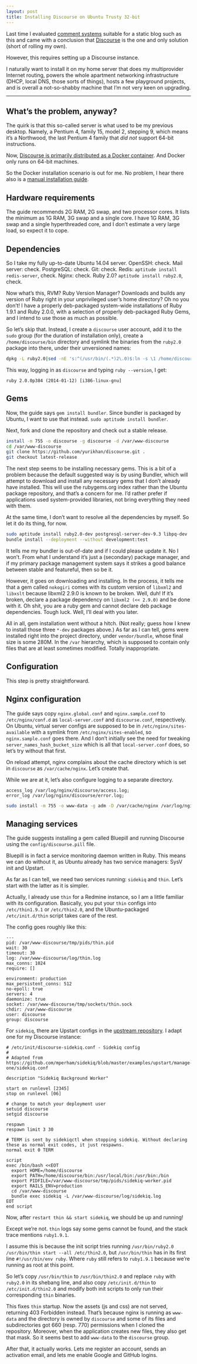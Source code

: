 ```yaml
---
layout: post
title: Installing Discourse on Ubuntu Trusty 32-bit
---
```


Last time I evaluated [comment systems][] suitable for a static blog
such as this and came with a conclusion that [Discourse][] is the one
and only solution (short of rolling my own).

[comment systems]: comment-system
[Discourse]: http://www.discourse.org/

However, this requires setting up a Discourse instance.

I naturally want to install it on my home server that does my
multiprovider Internet routing, powers the whole apartment networking
infrastructure (DHCP, local DNS, those sorts of things), hosts a few
playground projects, and is overall a not-so-shabby machine that I’m
not very keen on upgrading.

----

## What’s the problem, anyway?

The quirk is that this so-called server is what used to be my previous
desktop. Namely, a Pentium 4, family 15, model 2, stepping 9, which
means it’s a Northwood, the last Pentium 4 family that *did not*
support 64-bit instructions.

Now, [Discourse is primarily distributed as a Docker container][1]. And
Docker only runs on 64-bit machines.

[1]: https://github.com/discourse/discourse/blob/master/docs/INSTALL.md

So the Docker installation scenario is out for me. No problem, I hear
there also is a [manual installation guide][].

[manual installation guide]: https://github.com/discourse/discourse/blob/master/docs/INSTALL-ubuntu.md


## Hardware requirements

The guide recommends 2G RAM, 2G swap, and two processor cores. It
lists the minimum as 1G RAM, 3G swap and a single core. I have 1G RAM,
3G swap and a single hyperthreaded core, and I don’t estimate a very
large load, so expect it to cope.


## Dependencies

So I take my fully up-to-date Ubuntu 14.04 server. OpenSSH: check.
Mail server: check. PostgreSQL: check. Git: check. Redis: `aptitude
install redis-server`, check. Nginx: check. Ruby 2.0? `aptitude
install ruby2.0`, check.

Now what’s this, RVM? Ruby Version Manager? Downloads and builds any
version of Ruby right in your unprivileged user’s home directory? Oh
no you don’t! I have a properly deb-packaged system-wide installations
of Ruby 1.9.1 and Ruby 2.0.0, with a selection of properly
deb-packaged Ruby Gems, and I intend to use those as much as possible.

So let’s skip that. Instead, I create a `discourse` user account, add
it to the `sudo` group (for the duration of installation only), create
a `/home/discourse/bin` directory and symlink the binaries from the
`ruby2.0` package into there, under their unversioned names:

```bash
dpkg -L ruby2.0|sed -nE 's:^(/usr/bin/(.*)2\.0)$:ln -s \1 /home/discourse/\2:p'
```

This way, logging in as `discourse` and typing `ruby --version`, I get:

```
ruby 2.0.0p384 (2014-01-12) [i386-linux-gnu]
```


## Gems

Now, the guide says `gem install bundler`. Since bundler is packaged
by Ubuntu, I want to use that instead. `sudo aptitude install
bundler`.

Next, fork and clone the repository and check out a stable release.

```bash
install -m 755 -o discourse -g discourse -d /var/www-discourse
cd /var/www-discourse
git clone https://github.com/yurikhan/discourse.git .
git checkout latest-release
```

The next step seems to be installing necessary gems. This is a bit of
a problem because the default suggested way is by using Bundler, which
will attempt to download and install any necessary gems that I don’t
already have installed. This will use the rubygems.org index rather
than the Ubuntu package repository, and that’s a concern for me. I’d
rather prefer if applications used system-provided libraries, not
bring everything they need with them.

At the same time, I don’t want to resolve all the dependencies by
myself. So let it do its thing, for now.

```bash
sudo aptitude install ruby2.0-dev postgresql-server-dev-9.3 libpq-dev
bundle install --deployment --without development:test
```

It tells me my bundler is out-of-date and if I could please update it.
No I won’t. From what I understand it’s just a (secondary) package
manager, and if my primary package management system says it strikes a
good balance between stable and featureful, then so be it.

However, it goes on downloading and installing. In the process, it
tells me that a gem called `nokogiri` comes with its custom version of
`libxml2` and `libxslt` because libxml2 2.9.0 is known to be broken.
Well, duh! If it’s broken, declare a package dependency on `libxml2
(<< 2.9.0)` and be done with it. Oh shit, you are a ruby gem and
cannot declare deb package dependencies. Tough luck. Well, I’ll deal
with you later.

All in all, gem installation went without a hitch. (Not really; guess
how I knew to install those three `*-dev` packages above.) As far as I
can tell, gems were installed right into the project directory, under
`vendor/bundle`, whose final size is some 280M. In the `/var`
hierarchy, which is supposed to contain only files that are at least
sometimes modified. Totally inappropriate.


## Configuration

This step is pretty straightforward.


## Nginx configuration

The guide says copy `nginx.global.conf` and `nginx.sample.conf` to
`/etc/nginx/conf.d` as `local-server.conf` and `discourse.conf`,
respectively. On Ubuntu, virtual server configs are supposed to be in
`/etc/nginx/sites-available` with a symlink from
`/etc/nginx/sites-enabled`, so `nginx.sample.conf` goes there. And I
don’t initially see the need for tweaking
`server_names_hash_bucket_size` which is all that `local-server.conf`
does, so let’s try without that first.

On reload attempt, nginx complains about the cache directory which is
set in `discourse` as `/var/cache/nginx`. Let’s create that.

While we are at it, let’s also configure logging to a separate
directory.

```
access_log /var/log/nginx/discourse/access.log;
error_log /var/log/nginx/discourse/error.log;
```

```bash
sudo install -m 755 -o www-data -g adm -D /var/cache/nginx /var/log/nginx/discourse
```


## Managing services

The guide suggests installing a gem called Bluepill and running
Discourse using the `config/discourse.pill` file.

Bluepill is in fact a service monitoring daemon written in Ruby. This
means we can do without it, as Ubuntu already has two service
managers: SysV init and Upstart.

As far as I can tell, we need two services running: `sidekiq` and
`thin`. Let’s start with the latter as it is simpler.

Actually, I already use `thin` for a Redmine instance, so I am a
little familiar with its configuration. Basically, you put your `thin`
configs into `/etc/thin1.9.1` or `/etc/thin2.0`, and the
Ubuntu-packaged `/etc/init.d/thin` script takes care of the rest.

The config goes roughly like this:

    ---
    pid: /var/www-discourse/tmp/pids/thin.pid
    wait: 30
    timeout: 30
    log: /var/www-discourse/log/thin.log
    max_conns: 1024
    require: []
    
    environment: production
    max_persistent_conns: 512
    no-epoll: true
    servers: 4
    daemonize: true
    socket: /var/www-discourse/tmp/sockets/thin.sock
    chdir: /var/www-discourse
    user: discourse
    group: discourse

For `sidekiq`, there are Upstart configs in the
[upstream repository][sidekiq]. I adapt one for my Discourse instance:

[sidekiq]: https://github.com/mperham/sidekiq/blob/master/examples/upstart/manage-one/sidekiq.conf

    # /etc/init/discourse-sidekiq.conf - Sidekiq config
    #
    # Adapted from https://github.com/mperham/sidekiq/blob/master/examples/upstart/manage-one/sidekiq.conf
    
    description "Sidekiq Background Worker"
    
    start on runlevel [2345]
    stop on runlevel [06]
    
    # change to match your deployment user
    setuid discourse
    setgid discourse
    
    respawn
    respawn limit 3 30
    
    # TERM is sent by sidekiqctl when stopping sidekiq. Without declaring these as normal exit codes, it just respawns.
    normal exit 0 TERM
    
    script
    exec /bin/bash <<EOT
      export HOME=/home/discourse
      export PATH=/home/discourse/bin:/usr/local/bin:/usr/bin:/bin
      export PIDFILE=/var/www-discourse/tmp/pids/sidekiq-worker.pid
      export RAILS_ENV=production
      cd /var/www-discourse
      bundle exec sidekiq -L /var/www-discourse/log/sidekiq.log
    EOT
    end script

Now, after `restart thin && start sidekiq`, we should be up and running!

Except we’re not. `thin` logs say some gems cannot be found, and the
stack trace mentions `ruby1.9.1`.

I assume this is because the init script tries running
`/usr/bin/ruby2.0 /usr/bin/thin start --all /etc/thin2.0`, but
`/usr/bin/thin` has in its first line `#!/usr/bin/env ruby`. Where
`ruby` still refers to `ruby1.9.1` because we’re running as root at
this point.

So let’s copy `/usr/bin/thin` to `/usr/bin/thin2.0` and replace `ruby`
with `ruby2.0` in its shebang line, and also copy `/etc/init.d/thin`
to `/etc/init.d/thin2.0` and modify both init scripts to only run
their corresponding `thin` binaries.

This fixes `thin` startup. Now the assets (js and css) are not served,
returning 403 Forbidden instead. That’s because nginx is running as
`www-data` and the directory is owned by `discourse` and some of its
files and subdirectories got 660 (resp. 770) permissions when I cloned
the repository. Moreover, when the application creates new files, they
also get that mask. So it seems best to add `www-data` to the
`discourse` group.

After that, it actually works. Lets me register an account, sends an
activation email, and lets me enable Google and GitHub logins.
